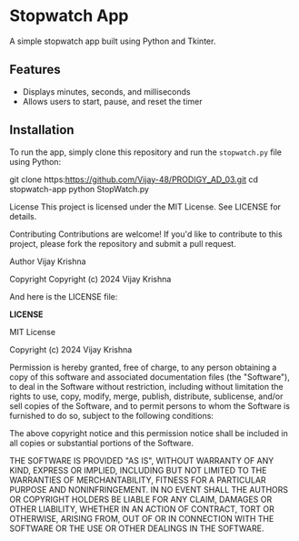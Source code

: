 # Stopwatch App

A simple stopwatch app built using Python and Tkinter.

## Features

* Displays minutes, seconds, and milliseconds
* Allows users to start, pause, and reset the timer

## Installation

To run the app, simply clone this repository and run the `stopwatch.py` file using Python:

git clone https:https://github.com/Vijay-48/PRODIGY_AD_03.git
cd stopwatch-app
python StopWatch.py

License
This project is licensed under the MIT License. See LICENSE for details.

Contributing
Contributions are welcome! If you'd like to contribute to this project, please fork the repository and submit a pull request.

Author
Vijay Krishna

Copyright
Copyright (c) 2024 Vijay Krishna

And here is the LICENSE file:

**LICENSE**

MIT License

Copyright (c) 2024 Vijay Krishna

Permission is hereby granted, free of charge, to any person obtaining a copy
of this software and associated documentation files (the "Software"), to deal
in the Software without restriction, including without limitation the rights
to use, copy, modify, merge, publish, distribute, sublicense, and/or sell
copies of the Software, and to permit persons to whom the Software is
furnished to do so, subject to the following conditions:

The above copyright notice and this permission notice shall be included in all
copies or substantial portions of the Software.

THE SOFTWARE IS PROVIDED "AS IS", WITHOUT WARRANTY OF ANY KIND, EXPRESS OR
IMPLIED, INCLUDING BUT NOT LIMITED TO THE WARRANTIES OF MERCHANTABILITY,
FITNESS FOR A PARTICULAR PURPOSE AND NONINFRINGEMENT. IN NO EVENT SHALL THE
AUTHORS OR COPYRIGHT HOLDERS BE LIABLE FOR ANY CLAIM, DAMAGES OR OTHER
LIABILITY, WHETHER IN AN ACTION OF CONTRACT, TORT OR OTHERWISE, ARISING FROM,
OUT OF OR IN CONNECTION WITH THE SOFTWARE OR THE USE OR OTHER DEALINGS IN THE
SOFTWARE.
